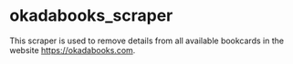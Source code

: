 # okadabooks_scraper
  This scraper is used to remove details from all available bookcards in the website https://okadabooks.com. 

